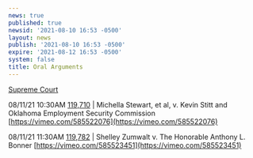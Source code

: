```yaml
---
news: true
published: true
newsid: '2021-08-10 16:53 -0500'
layout: news
publish: '2021-08-10 16:53 -0500'
expire: '2021-08-12 16:53 -0500'
system: false
title: Oral Arguments
---
```

<u>Supreme Court</u>  

08/11/21 10:30AM [119,710](http://www.oscn.net/dockets/GetCaseInformation.aspx?db=appellate&number=119710) | Michella Stewart, et al, v. Kevin Stitt and Oklahoma Employment Security Commission [https://vimeo.com/585522076](https://vimeo.com/585522076)

08/11/21 11:30AM [119,782](http://www.oscn.net/dockets/GetCaseInformation.aspx?db=appellate&number=119782) | Shelley Zumwalt v. The Honorable Anthony L. Bonner [https://vimeo.com/585523451](https://vimeo.com/585523451) 